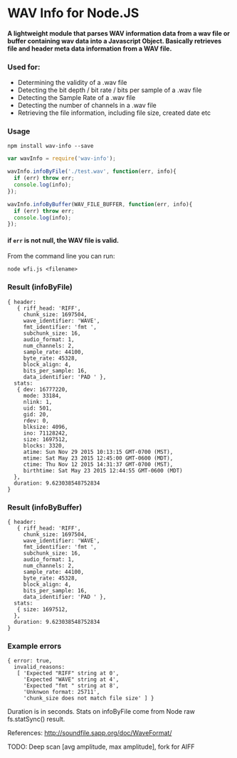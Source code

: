 # WAV Info for Node.JS
#### A lightweight module that parses WAV information data from a wav file or buffer containing wav data into a Javascript Object. Basically retrieves file and header meta data information from a WAV file.  

### Used for:
- Determining the validity of a .wav file
- Detecting the bit depth / bit rate / bits per sample of a .wav file
- Detecting the Sample Rate of a .wav file
- Detecting the number of channels in a .wav file
- Retrieving the file information, including file size, created date etc


### Usage

```
npm install wav-info --save
```

```javascript
var wavInfo = require('wav-info');

wavInfo.infoByFile('./test.wav', function(err, info){
  if (err) throw err;
  console.log(info);
});

wavInfo.infoByBuffer(WAV_FILE_BUFFER, function(err, info){
  if (err) throw err;
  console.log(info);
});
```
#### if `err` is not null, the WAV file is valid.

From the command line you can run:

```
node wfi.js <filename>
```




### Result (infoByFile)

```
{ header:
   { riff_head: 'RIFF',
     chunk_size: 1697504,
     wave_identifier: 'WAVE',
     fmt_identifier: 'fmt ',
     subchunk_size: 16,
     audio_format: 1,
     num_channels: 2,
     sample_rate: 44100,
     byte_rate: 45328,
     block_align: 4,
     bits_per_sample: 16,
     data_identifier: 'PAD ' },
  stats:
   { dev: 16777220,
     mode: 33184,
     nlink: 1,
     uid: 501,
     gid: 20,
     rdev: 0,
     blksize: 4096,
     ino: 71128242,
     size: 1697512,
     blocks: 3320,
     atime: Sun Nov 29 2015 10:13:15 GMT-0700 (MST),
     mtime: Sat May 23 2015 12:45:00 GMT-0600 (MDT),
     ctime: Thu Nov 12 2015 14:31:37 GMT-0700 (MST),
     birthtime: Sat May 23 2015 12:44:55 GMT-0600 (MDT)
  },
  duration: 9.623038548752834
}
```

### Result (infoByBuffer)

```
{ header:
   { riff_head: 'RIFF',
     chunk_size: 1697504,
     wave_identifier: 'WAVE',
     fmt_identifier: 'fmt ',
     subchunk_size: 16,
     audio_format: 1,
     num_channels: 2,
     sample_rate: 44100,
     byte_rate: 45328,
     block_align: 4,
     bits_per_sample: 16,
     data_identifier: 'PAD ' },
  stats:
   { size: 1697512,
  },
  duration: 9.623038548752834
}
```

### Example errors

```
{ error: true,
  invalid_reasons:
   [ 'Expected "RIFF" string at 0',
     'Expected "WAVE" string at 4',
     'Expected "fmt " string at 8',
     'Unknwon format: 25711',
     'chunk_size does not match file size' ] }
```

Duration is in seconds.  Stats on infoByFile come from Node raw fs.statSync() result.

References:
 http://soundfile.sapp.org/doc/WaveFormat/

 TODO: Deep scan [avg amplitude, max amplitude], fork for AIFF
